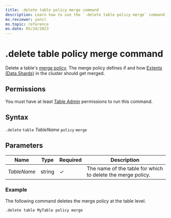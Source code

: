 ```yaml
---
title: .delete table policy merge command
description: Learn how to use the `.delete table policy merge` command to delete a table's merge policy.
ms.reviewer: yonil
ms.topic: reference
ms.date: 05/24/2023
---
```

# .delete table policy merge command

Delete a table's [merge policy](mergepolicy.md). The merge policy defines if and how [Extents (Data Shards)](../management/extents-overview.md) in the cluster should get merged.

## Permissions

You must have at least [Table Admin](access-control/role-based-access-control.md) permissions to run this command.

## Syntax

`.delete` `table` *TableName* `policy` `merge`

## Parameters

|Name|Type|Required|Description|
|--|--|--|--|
|*TableName*|string|&check;|The name of the table for which to delete the merge policy.|

### Example

The following command deletes the merge policy at the table level.

```kusto
.delete table MyTable policy merge 
```

